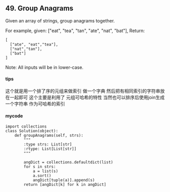 ## 49. Group Anagrams

Given an array of strings, group anagrams together.

For example, given: ["eat", "tea", "tan", "ate", "nat", "bat"], 
Return:


```
[
  ["ate", "eat","tea"],
  ["nat","tan"],
  ["bat"]
]
```

Note: All inputs will be in lower-case.

#### tips
这个就是用一个排了序的元组来做索引 做一个字典 然后把有相同索引的字符串放在一起即可
这个主要是利用了 元组可哈希的特性 当然也可以排序后使用join生成一个字符串 作为可哈希的索引


#### mycode
```
import collections
class Solution(object):
    def groupAnagrams(self, strs):
        """
        :type strs: List[str]
        :rtype: List[List[str]]
        """

        angDict = collections.defaultdict(list)
        for s in strs:
            a = list(s)
            a.sort()
            angDict[tuple(a)].append(s)
        return [angDict[k] for k in angDict]
```
